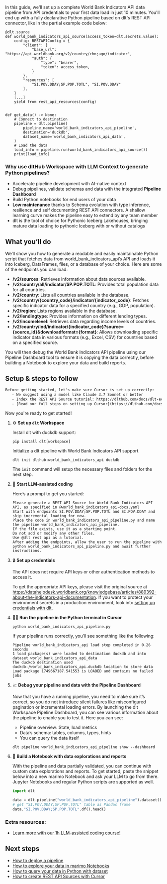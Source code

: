 In this guide, we'll set up a complete World Bank Indicators API data pipeline from API credentials to your first data load in just 10 minutes. You'll end up with a fully declarative Python pipeline based on dlt's REST API connector, like in the partial example code below:

```python-outcome
@dlt.source
def world_bank_indicators_api_source(access_token=dlt.secrets.value):
    config: RESTAPIConfig = {
        "client": {
            "base_url": "https://api.worldbank.org/v2/country/chn;ago/indicator",
            "auth": {
                "type": "bearer",
                "token": access_token,
            }
        },
        "resources": [
            "SI.POV.DDAY;SP.POP.TOTL", "SI.POV.DDAY"
        ],
    }
    [...]
    yield from rest_api_resources(config)


def get_data() -> None:
    # Connect to destination
    pipeline = dlt.pipeline(
        pipeline_name='world_bank_indicators_api_pipeline',
        destination='duckdb',
        dataset_name='world_bank_indicators_api_data', 
    )
    # Load the data
    load_info = pipeline.run(world_bank_indicators_api_source())
    print(load_info) 
```

### Why use dltHub Workspace with LLM Context to generate Python pipelines?

- Accelerate pipeline development with AI-native context
- Debug pipelines, validate schemas and data with the integrated **Pipeline Dashboard**
- Build Python notebooks for end users of your data
- **Low maintenance** thanks to Schema evolution with type inference, resilience and self documenting REST API connectors. A shallow learning curve makes the pipeline easy to extend by any team member
- dlt is the tool of choice for Pythonic Iceberg Lakehouses, bringing mature data loading to pythonic Iceberg with or without catalogs

## What you’ll do

We’ll show you how to generate a readable and easily maintainable Python script that fetches data from world_bank_indicators_api’s API and loads it into Iceberg, DataFrames, files, or a database of your choice. Here are some of the endpoints you can load:

- **/v2/sources**: Retrieves information about data sources available.
- **/v2/country/all/indicator/SP.POP.TOTL**: Provides total population data for all countries.
- **/v2/country**: Lists all countries available in the database.
- **/v2/country/{country_code}/indicator/{indicator_code}**: Fetches specific indicator data for a specified country (e.g., GDP, population).
- **/v2/region**: Lists regions available in the database.
- **/v2/lendingtype**: Provides information on different lending types.
- **/v2/incomelevel**: Retrieves data regarding income levels of countries.
- **/v2/country/ind/indicator/{indicator_code}?source={source_id}&downloadformat={format}**: Allows downloading specific indicator data in various formats (e.g., Excel, CSV) for countries based on a specified source.

You will then debug the World Bank Indicators API pipeline using our Pipeline Dashboard tool to ensure it is copying the data correctly, before building a Notebook to explore your data and build reports.

## Setup & steps to follow

```default
Before getting started, let's make sure Cursor is set up correctly:
   - We suggest using a model like Claude 3.7 Sonnet or better
   - Index the REST API Source tutorial: https://dlthub.com/docs/dlt-ecosystem/verified-sources/rest_api/ and add it to context as **@dlt rest api**
   - [Read our full steps on setting up Cursor](https://dlthub.com/docs/dlt-ecosystem/llm-tooling/cursor-restapi#23-configuring-cursor-with-documentation)
```

Now you're ready to get started!

1. ⚙️ **Set up `dlt` Workspace**
    
    Install dlt with duckdb support:
    ```shell
    pip install dlt[workspace]
    ```

    Initialize a dlt pipeline with World Bank Indicators API support.
    ```shell
    dlt init dlthub:world_bank_indicators_api duckdb
    ```

    The `init` command will setup the necessary files and folders for the next step.
    
2. 🤠 **Start LLM-assisted coding**
    
    Here’s a prompt to get you started:
    
    ```prompt
    Please generate a REST API Source for World Bank Indicators API API, as specified in @world_bank_indicators_api-docs.yaml 
    Start with endpoints SI.POV.DDAY;SP.POP.TOTL and SI.POV.DDAY and skip incremental loading for now. 
    Place the code in world_bank_indicators_api_pipeline.py and name the pipeline world_bank_indicators_api_pipeline. 
    If the file exists, use it as a starting point. 
    Do not add or modify any other files. 
    Use @dlt rest api as a tutorial. 
    After adding the endpoints, allow the user to run the pipeline with python world_bank_indicators_api_pipeline.py and await further instructions.
    ```

    
3. 🔒 **Set up credentials** 
    
    The API does not require API keys or other authentication methods to access it.
    
    To get the appropriate API keys, please visit the original source at https://datahelpdesk.worldbank.org/knowledgebase/articles/889392-about-the-indicators-api-documentation.
    If you want to protect your environment secrets in a production environment, look into [setting up credentials with dlt](https://dlthub.com/docs/walkthroughs/add_credentials).
    
4. 🏃‍♀️ **Run the pipeline in the Python terminal in Cursor**
    
    ```shell
    python world_bank_indicators_api_pipeline.py
    ```
    
    If your pipeline runs correctly, you’ll see something like the following:
    
    ```shell
    Pipeline world_bank_indicators_api load step completed in 0.26 seconds
    1 load package(s) were loaded to destination duckdb and into dataset world_bank_indicators_api_data
    The duckdb destination used duckdb:/world_bank_indicators_api.duckdb location to store data
    Load package 1749667187.541553 is LOADED and contains no failed jobs
    ```
    
5. 📈 **Debug your pipeline and data with the Pipeline Dashboard**

    Now that you have a running pipeline, you need to make sure it’s correct, so you do not introduce silent failures like misconfigured pagination or incremental loading errors. By launching the dlt Workspace Pipeline Dashboard, you can see various information about the pipeline to enable you to test it. Here you can see:
    - Pipeline overview: State, load metrics
    - Data’s schema: tables, columns, types, hints
    - You can query the data itself
    
    ```shell
    dlt pipeline world_bank_indicators_api_pipeline show --dashboard
    ```
    
6. 🐍 **Build a Notebook with data explorations and reports**

    With the pipeline and data partially validated, you can continue with custom data explorations and reports. To get started, paste the snippet below into a new marimo Notebook and ask your LLM to go from there. Jupyter Notebooks and regular Python scripts are supported as well.

    
    ```python
    import dlt

   data = dlt.pipeline("world_bank_indicators_api_pipeline").dataset()
   # get "SI.POV.DDAY;SP.POP.TOTL" table as Pandas frame
   data."SI.POV.DDAY;SP.POP.TOTL".df().head()
    ```

### Extra resources:

- [Learn more with our 1h LLM-assisted coding course!](https://www.youtube.com/watch?v=GGid70rnJuM)

## Next steps

- [How to deploy a pipeline](https://dlthub.com/docs/walkthroughs/deploy-a-pipeline)
- [How to explore your data in marimo Notebooks](https://dlthub.com/docs/general-usage/dataset-access/marimo)
- [How to query your data in Python with dataset](https://dlthub.com/docs/general-usage/dataset-access/dataset)
- [How to create REST API Sources with Cursor](https://dlthub.com/docs/dlt-ecosystem/llm-tooling/cursor-restapi)

